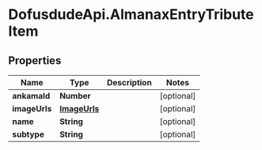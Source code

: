 # DofusdudeApi.AlmanaxEntryTributeItem

## Properties

Name | Type | Description | Notes
------------ | ------------- | ------------- | -------------
**ankamaId** | **Number** |  | [optional] 
**imageUrls** | [**ImageUrls**](ImageUrls.md) |  | [optional] 
**name** | **String** |  | [optional] 
**subtype** | **String** |  | [optional] 


